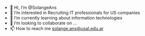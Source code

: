 - 👋 Hi, I’m @SolangeAns
- 👀 I’m interested in Recruiting IT professionals for US companies
- 🌱 I’m currently learning about information technologies
- 💞️ I’m looking to collaborate on ...
- 📫 How to reach me solange.ans@usal.edu.ar

<!---
SolangeAns/SolangeAns is a ✨ special ✨ repository because its `README.md` (this file) appears on your GitHub profile.
You can click the Preview link to take a look at your changes.
--->

